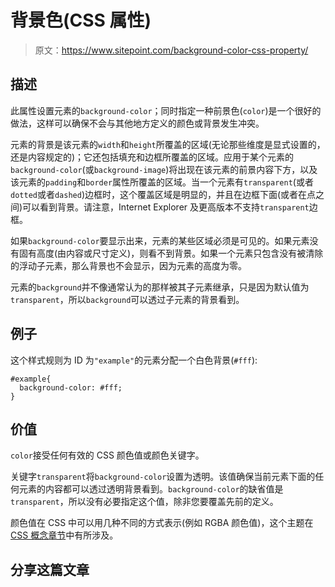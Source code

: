 # 背景色(CSS 属性)

> 原文：<https://www.sitepoint.com/background-color-css-property/>

## 描述

此属性设置元素的`background-color`；同时指定一种前景色(`color`)是一个很好的做法，这样可以确保不会与其他地方定义的颜色或背景发生冲突。

元素的背景是该元素的`width`和`height`所覆盖的区域(无论那些维度是显式设置的，还是内容规定的)；它还包括填充和边框所覆盖的区域。应用于某个元素的`background-color`(或`background-image`)将出现在该元素的前景内容下方，以及该元素的`padding`和`border`属性所覆盖的区域。当一个元素有`transparent`(或者`dotted`或者`dashed`)边框时，这个覆盖区域是明显的，并且在边框下面(或者在点之间)可以看到背景。请注意，Internet Explorer 及更高版本不支持`transparent`边框。

如果`background-color`要显示出来，元素的某些区域必须是可见的。如果元素没有固有高度(由内容或尺寸定义)，则看不到背景。如果一个元素只包含没有被清除的浮动子元素，那么背景也不会显示，因为元素的高度为零。

元素的`background`并不像通常认为的那样被其子元素继承，只是因为默认值为`transparent`，所以`background`可以透过子元素的背景看到。

## 例子

这个样式规则为 ID 为`"example"`的元素分配一个白色背景(`#fff`):

```
#example{
  background-color: #fff;
}
```

## 价值

`color`接受任何有效的 CSS 颜色值或颜色关键字。

关键字`transparent`将`background-color`设置为透明。该值确保当前元素下面的任何元素的内容都可以透过透明背景看到。`background-color`的缺省值是`transparent`，所以没有必要指定这个值，除非您要覆盖先前的定义。

颜色值在 CSS 中可以用几种不同的方式表示(例如 RGBA 颜色值)，这个主题在 [CSS 概念章节](https://reference.sitepoint.com/css/colorvalues)中有所涉及。

## 分享这篇文章